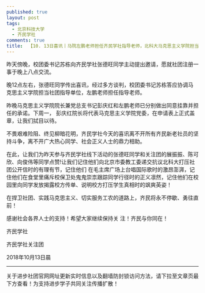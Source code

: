 ```yaml
---
published: true
layout: post
tags:
  - 北京科技大学
  - 齐民学社
comments: true
title:  【10. 13日喜讯丨马院左鹏老师担任齐民学社指导老师，北科大马克思主义学院担当指导单位】 
---
```


昨天傍晚，校团委书记苏栋向齐民学社张德旺同学主动提出邀请，愿就社团注册一事于晚上八点交流。

晚12点左右，张德旺同学传出喜讯，经过多方谈判，校团委书记苏栋答应协调马克思主义学院担当社团指导单位，左鹏老师担任指导老师。 

昨晚马克思主义学院院长兼党总支书记彭庆红和左鹏老师已分别做出同意挂靠并担任的承诺。下周一， 彭庆红院长将代表马克思主义学院党委，在申请表上正式盖章，让我们拭目以待。 

不畏艰难险阻、终见柳暗花明，齐民学社今天的喜讯离不开所有齐民新老社员的坚持斗争，离不开广大热心同学、社会正义人士的鼎力相助。

在此，让我们为昨天参与齐民学社线下活动的张德旺同学和关注团的展振振、陈可欣、向俊伟等同学点赞!让我们记住他扪向北京市委教工委递交抗议北科大打压社团公开信时的有理有节，记住他们 在毛主席广场上台唱国际歌时的激昂澎湃，记住他们在食堂里痛斥校保卫处鬼鬼崇祟跟踪同学行径时的正义凛然，记住他扪在校园里向同学发放揭露校方传单、说明校方打压学生真相时的飒爽英姿！ 

在捍卫社团、实践马克思主义、切实服务工农的道路上，齐民将永不停歇、勇往直前！

感谢社会各界人士的支持！希望大家继续保持关 注！齐民与你同在！ 

齐民学社 

齐民学社关注团 

2018年10月13日晨

---
关于进步社团官网网址更新实时信息以及翻墙防封锁访问方法，请下拉至文章页最下方查看！为支持进步学子共同关注传播扩散！
